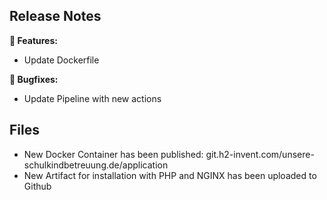 ## Release Notes

__🚀 Features:__

* Update Dockerfile

__🐛 Bugfixes:__

* Update Pipeline with new actions

## Files

* New Docker Container has been published: git.h2-invent.com/unsere-schulkindbetreuung.de/application
* New Artifact for installation with PHP and NGINX has been uploaded to Github
